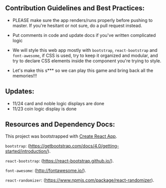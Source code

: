 ## Contribution Guidelines and Best Practices:

- PLEASE make sure the app renders/runs properly before pushing to master.  If you're hesitant or not sure, do a pull request instead.

- Put comments in code and update docs if you've written complicated logic

- We will style this web app mostly with `bootstrap`, `react-bootstrap` and `font-awesome`, if CSS is used, try to keep it organized and modular, and try to declare CSS elements inside the component you're trying to style.

- Let's make this s*** so we can play this game and bring back all the memories!!!

## Updates:

- 11/24 card and noble logic displays are done
- 11/23 coin logic display is done

## Resources and Dependency Docs:

This project was bootstrapped with [Create React App](https://github.com/facebookincubator/create-react-app).

`bootstrap`:
(https://getbootstrap.com/docs/4.0/getting-started/introduction/).

`react-bootstrap`:
(https://react-bootstrap.github.io/).

`font-awesome`:
(http://fontawesome.io/).

`react-randomizer`:
(https://www.npmjs.com/package/react-randomizer).